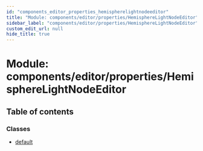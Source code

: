 ```yaml
---
id: "components_editor_properties_hemispherelightnodeeditor"
title: "Module: components/editor/properties/HemisphereLightNodeEditor"
sidebar_label: "components/editor/properties/HemisphereLightNodeEditor"
custom_edit_url: null
hide_title: true
---
```


# Module: components/editor/properties/HemisphereLightNodeEditor

## Table of contents

### Classes

- [default](../classes/components_editor_properties_hemispherelightnodeeditor.default.md)

